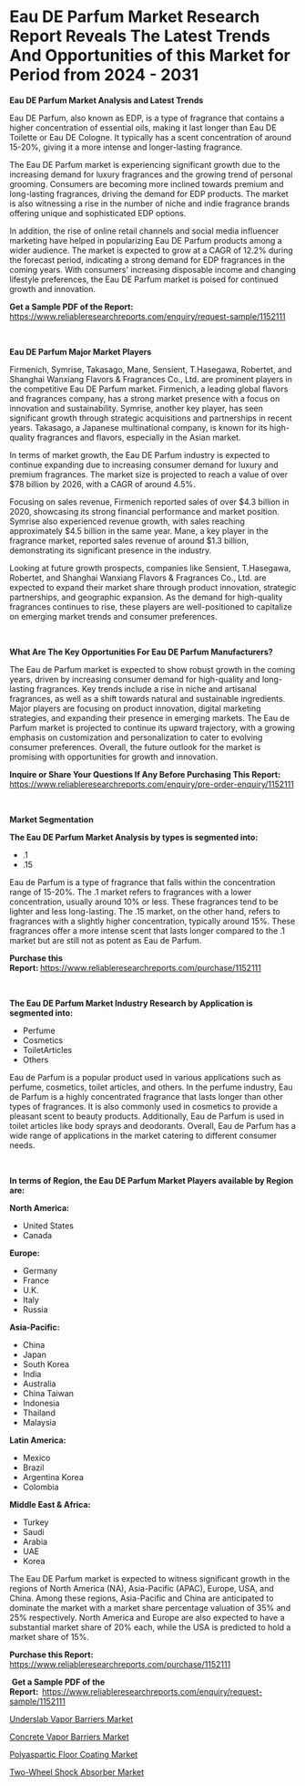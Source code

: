 <p><h1>Eau DE Parfum Market Research Report Reveals The Latest Trends And Opportunities of this Market for Period from 2024 - 2031</h1></p><p><strong>Eau DE Parfum Market Analysis and Latest Trends</strong></p>
<p><p>Eau DE Parfum, also known as EDP, is a type of fragrance that contains a higher concentration of essential oils, making it last longer than Eau DE Toilette or Eau DE Cologne. It typically has a scent concentration of around 15-20%, giving it a more intense and longer-lasting fragrance.</p><p>The Eau DE Parfum market is experiencing significant growth due to the increasing demand for luxury fragrances and the growing trend of personal grooming. Consumers are becoming more inclined towards premium and long-lasting fragrances, driving the demand for EDP products. The market is also witnessing a rise in the number of niche and indie fragrance brands offering unique and sophisticated EDP options.</p><p>In addition, the rise of online retail channels and social media influencer marketing have helped in popularizing Eau DE Parfum products among a wider audience. The market is expected to grow at a CAGR of 12.2% during the forecast period, indicating a strong demand for EDP fragrances in the coming years. With consumers' increasing disposable income and changing lifestyle preferences, the Eau DE Parfum market is poised for continued growth and innovation.</p></p>
<p><strong>Get a Sample PDF of the Report:&nbsp;</strong> <a href="https://www.reliableresearchreports.com/enquiry/request-sample/1152111">https://www.reliableresearchreports.com/enquiry/request-sample/1152111</a></p>
<p>&nbsp;</p>
<p><strong>Eau DE Parfum Major Market Players</strong></p>
<p><p>Firmenich, Symrise, Takasago, Mane, Sensient, T.Hasegawa, Robertet, and Shanghai Wanxiang Flavors & Fragrances Co., Ltd. are prominent players in the competitive Eau DE Parfum market. Firmenich, a leading global flavors and fragrances company, has a strong market presence with a focus on innovation and sustainability. Symrise, another key player, has seen significant growth through strategic acquisitions and partnerships in recent years. Takasago, a Japanese multinational company, is known for its high-quality fragrances and flavors, especially in the Asian market.</p><p>In terms of market growth, the Eau DE Parfum industry is expected to continue expanding due to increasing consumer demand for luxury and premium fragrances. The market size is projected to reach a value of over $78 billion by 2026, with a CAGR of around 4.5%.</p><p>Focusing on sales revenue, Firmenich reported sales of over $4.3 billion in 2020, showcasing its strong financial performance and market position. Symrise also experienced revenue growth, with sales reaching approximately $4.5 billion in the same year. Mane, a key player in the fragrance market, reported sales revenue of around $1.3 billion, demonstrating its significant presence in the industry.</p><p>Looking at future growth prospects, companies like Sensient, T.Hasegawa, Robertet, and Shanghai Wanxiang Flavors & Fragrances Co., Ltd. are expected to expand their market share through product innovation, strategic partnerships, and geographic expansion. As the demand for high-quality fragrances continues to rise, these players are well-positioned to capitalize on emerging market trends and consumer preferences.</p></p>
<p>&nbsp;</p>
<p><strong>What Are The Key Opportunities For Eau DE Parfum Manufacturers?</strong></p>
<p><p>The Eau de Parfum market is expected to show robust growth in the coming years, driven by increasing consumer demand for high-quality and long-lasting fragrances. Key trends include a rise in niche and artisanal fragrances, as well as a shift towards natural and sustainable ingredients. Major players are focusing on product innovation, digital marketing strategies, and expanding their presence in emerging markets. The Eau de Parfum market is projected to continue its upward trajectory, with a growing emphasis on customization and personalization to cater to evolving consumer preferences. Overall, the future outlook for the market is promising with opportunities for growth and innovation.</p></p>
<p><strong>Inquire or Share Your Questions If Any Before Purchasing This Report:</strong> <a href="https://www.reliableresearchreports.com/enquiry/pre-order-enquiry/1152111">https://www.reliableresearchreports.com/enquiry/pre-order-enquiry/1152111</a></p>
<p>&nbsp;</p>
<p><strong>Market Segmentation</strong></p>
<p><strong>The Eau DE Parfum Market Analysis by types is segmented into:</strong></p>
<p><ul><li>.1</li><li>.15</li></ul></p>
<p><p>Eau de Parfum is a type of fragrance that falls within the concentration range of 15-20%. The .1 market refers to fragrances with a lower concentration, usually around 10% or less. These fragrances tend to be lighter and less long-lasting. The .15 market, on the other hand, refers to fragrances with a slightly higher concentration, typically around 15%. These fragrances offer a more intense scent that lasts longer compared to the .1 market but are still not as potent as Eau de Parfum.</p></p>
<p><strong>Purchase this Report:&nbsp;</strong><a href="https://www.reliableresearchreports.com/purchase/1152111">https://www.reliableresearchreports.com/purchase/1152111</a></p>
<p>&nbsp;</p>
<p><strong>The Eau DE Parfum Market Industry Research by Application is segmented into:</strong></p>
<p><ul><li>Perfume</li><li>Cosmetics</li><li>ToiletArticles</li><li>Others</li></ul></p>
<p><p>Eau de Parfum is a popular product used in various applications such as perfume, cosmetics, toilet articles, and others. In the perfume industry, Eau de Parfum is a highly concentrated fragrance that lasts longer than other types of fragrances. It is also commonly used in cosmetics to provide a pleasant scent to beauty products. Additionally, Eau de Parfum is used in toilet articles like body sprays and deodorants. Overall, Eau de Parfum has a wide range of applications in the market catering to different consumer needs.</p></p>
<p>&nbsp;</p>
<p><strong>In terms of Region, the Eau DE Parfum Market Players available by Region are:</strong></p>
<p>
    <p> <strong> North America: </strong>
        <ul>
            <li>United States</li>
            <li>Canada</li>
        </ul>
        </p> 
    <p> <strong> Europe: </strong>
        <ul>
            <li>Germany</li>
            <li>France</li>
            <li>U.K.</li>
            <li>Italy</li>
            <li>Russia</li>
        </ul>
        </p> 
    <p> <strong> Asia-Pacific: </strong>
        <ul>
            <li>China</li>
            <li>Japan</li>
            <li>South Korea</li>
            <li>India</li>
            <li>Australia</li>
            <li>China Taiwan</li>
            <li>Indonesia</li>
            <li>Thailand</li>
            <li>Malaysia</li>
        </ul>
        </p> 
    <p> <strong> Latin America: </strong>
        <ul>
            <li>Mexico</li>
            <li>Brazil</li>
            <li>Argentina Korea</li>
            <li>Colombia</li>
        </ul>
        </p> 
    <p> <strong> Middle East & Africa: </strong>
        <ul>
            <li>Turkey</li>
            <li>Saudi</li>
            <li>Arabia</li>
            <li>UAE</li>
            <li>Korea</li>
        </ul>
    </p>
    </p>
<p><p>The Eau DE Parfum market is expected to witness significant growth in the regions of North America (NA), Asia-Pacific (APAC), Europe, USA, and China. Among these regions, Asia-Pacific and China are anticipated to dominate the market with a market share percentage valuation of 35% and 25% respectively. North America and Europe are also expected to have a substantial market share of 20% each, while the USA is predicted to hold a market share of 15%.</p></p>
<p><strong>Purchase this Report: </strong><a href="https://www.reliableresearchreports.com/purchase/1152111">https://www.reliableresearchreports.com/purchase/1152111</a></p>
<p>&nbsp;<strong>Get a Sample PDF of the Report:&nbsp;&nbsp;</strong><a href="https://www.reliableresearchreports.com/enquiry/request-sample/1152111">https://www.reliableresearchreports.com/enquiry/request-sample/1152111</a></p>
<p><strong></strong></p>
<p><p><a href="https://view.publitas.com/reportprime-1/underslab-vapor-barriers-market-size-and-growth-market-segmentation-regional-and-country-breakdowns-and-market-trends-for-period-from-2023-2030/">Underslab Vapor Barriers Market</a></p><p><a href="https://view.publitas.com/reportprime-1/concrete-vapor-barriers-market-size-furnishes-valuable-information-encompassing-market-share-market-trends-and-projections-spanning-from-2023-to-2030/">Concrete Vapor Barriers Market</a></p><p><a href="https://five-trouble-98a.notion.site/Polyaspartic-Floor-Coating-Market-Provides-a-Comprehensive-Analysis-Including-a-Macro-Overview-of-th-786feff07b2349a8a4857b49e55f7d55">Polyaspartic Floor Coating Market</a></p><p><a href="https://view.publitas.com/reportprime-1/two-wheel-shock-absorber-market-size-global-industry-overview-market-segmentation-and-forecast-2023-to-2030/">Two-Wheel Shock Absorber Market</a></p></p>